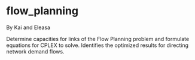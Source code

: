 # flow_planning

By Kai and Eleasa

Determine capacities for links of the Flow Planning problem and formulate equations for CPLEX to solve.
Identifies the optimized results for directing network demand flows.
